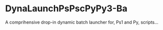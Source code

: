 # DynaLaunchPsPscPyPy3-Ba
A comprihensive drop-in dynamic batch launcher for, Ps1 and Py, scripts...

